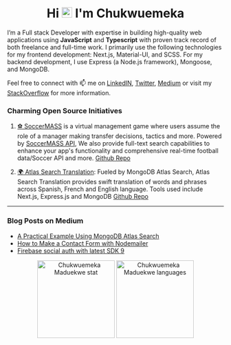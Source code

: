 <h1 align="center">Hi <img src="https://github.com/TheDudeThatCode/TheDudeThatCode/blob/master/Assets/Hi.gif" width="24px"> I'm Chukwuemeka</h1>

I’m a Full stack Developer with expertise in building high-quality web applications using <b>JavaScript</b> and <b>Typescript</b> with proven track record of both freelance and full-time work. I primarily use the following technologies for my frontend development: Next.js, Material-UI, and SCSS. For my backend development, I use Express (a Node.js framework), Mongoose, and MongoDB.

Feel free to connect with 📫 me on [LinkedIN](https://www.linkedin.com/in/chukwu3meka/), [Twitter](https://www.twitter.com/chukwu3meka), [Medium](https://Chukwu3meka.medium.com/) or visit my [StackOverflow](https://stackoverflow.com/users/12490386) for more information.

### Charming Open Source Initiatives

1. [⚽ SoccerMASS](https://www.soccermass.com/) is a virtual management game where users assume the role of a manager making transfer decisions, tactics and more. Powered by [SoccerMASS API](https://apihub.soccermass.com/), We also provide full-text search capabilities to enhance your app's functionality and comprehensive real-time football data/Soccer API and more. [Github Repo](https://github.com/SoccerMASS-Inc/SoccerMASS-Web)

2. [🌍 Atlas Search Translation](https://atlassearchtranslation.com/): Fueled by MongoDB Atlas Search, Atlas Search Translation provides swift translation of words and phrases across Spanish, French and English language. Tools used include Next.js, Express.js and MongoDB [Github Repo](https://github.com/Chukwu3meka/Atlas-Search-Translation)

---

### Blog Posts on Medium

- [A Practical Example Using MongoDB Atlas Search](https://chukwu3meka.medium.com/a-practical-example-using-mongodb-atlas-search-144ab2d4ed78)
- [How to Make a Contact Form with Nodemailer](https://chukwu3meka.medium.com/contact-form-with-nodemailer-3bf217db9df8)
- [Firebase social auth with latest SDK 9](https://chukwu3meka.medium.com/firebase-social-authentication-with-latest-sdk-version-9-75e4eac57563)

<p align="center">
 <img height="180px"  src="https://github-readme-stats.vercel.app/api?username=Chukwu3meka&show_icons=true&locale=en&theme=cobalt" alt="Chukwuemeka Maduekwe stat" />
 <img height="180px"  src="https://github-readme-stats.vercel.app/api/top-langs/?username=Chukwu3meka&layout=compact" alt="Chukwuemeka Maduekwe languages" />
</p>
